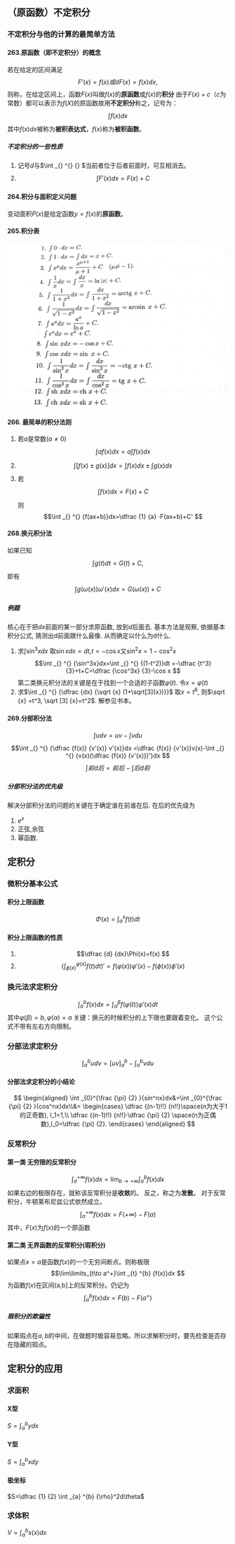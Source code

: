 ## （原函数）不定积分 
### 不定积分与他的计算的最简单方法
#### 263.原函数（即不定积分）的概念
若在给定的区间满足
$$
F'(x)=f(x)或dF(x)=f(x)dx,$$
则称，在给定区间上，函数$F(x)$叫做$f(x)$的**原函数**或$f(x)$的**积分**
由于$F(x)+c$（$c$为常数）都可以表示为$f(X)$的原函数故用**不定积分**称之，记号为：$$\int _{} ^{} {f(x)}dx $$其中$f(x)dx$被称为**被积表达式**，$f(x)$称为**被积函数**。
##### 不定积分的一些性质
1. 记号$d$与$\int _{} ^{} {} $当前者位于后者前面时，可互相消去。
2. $$\int _{} ^{} {F'(x)}dx=F(x)+C $$
#### 264.积分与面积定义问题
变动面积$P(x)$是给定函数$y=f(x)$的**原函数**。
#### 265.积分表
![积分表](/assets/积分表.jpg)
#### 266. 最简单的积分法则
1. 若$a$是常数($a\ne0$) $$\int _{} ^{} {af(x)}dx=a\int _{} ^{} {f(x)}dx  $$
2. $$\int _{} ^{} {[f(x) \pm g(x)]}dx= \int _{} ^{} {f(x)}dx \pm \int _{} ^{} {g(x)}dx $$
3. 若$$\int _{} ^{} {f(x)}dx =F(x)+C$$则$$\int _{} ^{} {f(ax+b)}dx=\dfrac {1} {a} ·F(ax+b)+C' $$

#### 268.换元积分法
如果已知$$\int _{} ^{} {g(t)}dt =G(t)+C,$$ 即有$$\int _{} ^{} {g(\omega(x))\omega'(x)}dx=G(\omega(x))+C $$
##### 例题
核心在于把$dx$前面的某一部分求原函数, 放到$d$后面去.
基本方法是观察, 依据基本积分公式, 猜测出d前面跟什么最像. 从而确定以什么为d什么.
1. 求$\int _{} ^{} {\sin^3x}dx$
取$\sin xdx=dt$,$t=-\cos x$又$\sin^2x=1-\cos^2 x$
$$\int _{} ^{} {\sin^3x}dx=\int _{} ^{} {(1-t^2)}dt =-\dfrac {t^3} {3}+t+C=\dfrac {\cos^3x} {3}-\cos x   $$
第二类换元积分法的关键是在于找到一个合适的子函数$\varphi(t)$. 令$x=\varphi(t)$
2. 求$\int _{} ^{} {\dfrac {dx} {\sqrt {x} (1+\sqrt[3]{x})}}$
取$x=t^6$, 则$\sqrt {x} =t^3, \sqrt [3]  {x}=t^2$.
解参见书本。

#### 269.分部积分法
$$\int _{} ^{} {u}dv=uv-\int _{} ^{} {v}du  $$
$$\int _{} ^{} {\dfrac {f(x)} {v'(x)} v'(x)}dx =\dfrac {f(x)} {v'(x)}v(x)-\int _{} ^{} {v(x)(\dfrac {f(x)} {v'(x)})'}dx $$
$$\int _{} ^{} {前}d后=前后-\int _{} ^{} {后}d前  $$
##### 分部积分法的优先级
解决分部积分法的问题的关键在于确定谁在前谁在后.
在后的优先级为
1) $e^x$
2) 正弦,余弦
3) 幂函数.

## 定积分
### 微积分基本公式
#### 积分上限函数
$$\Phi(x)=\int _{a} ^{x} {f(t)}dt $$
#### 积分上限函数的性质
1. $$\dfrac {d} {dx}\Phi(x)=f(x) $$
2. $$(\int _{\phi(x)} ^{\varphi(x)} {f(t)}dt )'=f(\varphi(x))\varphi'(x)-f(\phi(x))\phi'(x)$$

### 换元法求定积分
$$\int _{a} ^{b} {f(x)}dx =\int _{\alpha} ^{\beta} {f(\varphi (t))}\varphi'(x) dt $$
其中$\varphi(\beta)=b,\varphi(\alpha)=a$
关键：换元的时候积分的上下限也要跟着变化。
这个公式不带有左右方向限制。

### 分部法求定积分
$$\int _{a} ^{b} {u}dv=[uv]_{a}^{b}-\int _{a} ^{b} {v}du $$

#### 分部法求定积分的小结论
$$
\begin{aligned}
\int _{0}^{\frac {\pi} {2} }{sin^nx}dx&=\int _{0}^{\frac {\pi} {2} }{cos^nx}dx\\&=
\begin{cases}
\dfrac {(n-1)!!} {n!!}\space(n为大于1的正奇数), I_1=1,\\
\dfrac {(n-1)!!} {n!!}·\dfrac {\pi} {2} \space(n为正偶数),I_0=\dfrac {\pi} {2}.    
\end{cases}
\end{aligned}
$$

### 反常积分
#### 第一类 无穷限的反常积分
$$\int _{a} ^{+\infty} {f(x)}dx=\lim _{b\to +\infty}\int _{a} ^{b } {f(x)}dx  $$
如果右边的极限存在，就称该反常积分是**收敛**的。
反之，称之为**发散**。 
对于反常积分，牛顿莱布尼兹公式依然成立。
$$\int _{a} ^{+\infty} {f(x)}dx=F(+\infty)-F(a) $$
其中，$F(x)$为$f(x)$的一个原函数
#### 第二类 无界函数的反常积分(瑕积分)
 如果点$x=a$是函数$f(x)$的一个无穷间断点。则称极限$$\lim\limits_{t\to a^+}\int _{t} ^{b} {f(x)}dx $$
 为函数$f(x)$在区间(a,b]上的反常积分。仍记为
 $$\int _{a} ^{b} {f(x)}dx=F(b)-F(a^+) $$
##### 瑕积分的欺骗性
如果瑕点在$a,b$的中间，在做题时极容易忽略。所以求解积分时，要先检查是否存在隐藏的瑕点。

## 定积分的应用
### 求面积
#### X型
$S=\int _{a} ^{b} {y}dx$
#### Y型
$S=\int _{a} ^{b} {x}dy$
#### 极坐标
$S=\dfrac {1} {2} \int _{a} ^{b} {\rho}^2d\theta$
### 求体积
$V=\int _{a} ^{b} {s(x)}dx$
